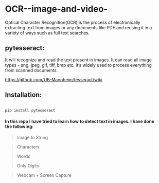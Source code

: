 # OCR--image-and-video-


Optical Character Recognition(OCR) is the process of electronically extracting text from images or any documents like PDF and reusing it in a variety of ways such as full text searches.

## pytesseract:
It will recognize and read the text present in images. It can read all image types - png, jpeg, gif, tiff, bmp etc. It’s widely used to process everything from scanned documents.

https://github.com/UB-Mannheim/tesseract/wiki


## Installation:

```python

pip install pytesseract

```


#### In this repo I have tried to learn how to detect text in images. I have done the following:

> Image to String

> Characters

> Words

> Only Digits

> Webcam + Screen Capture


